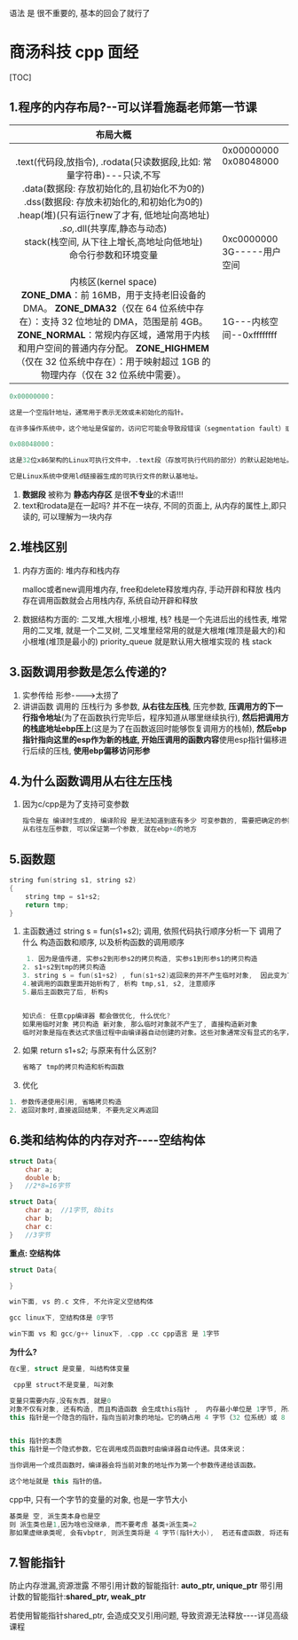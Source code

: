 语法 是 很不重要的, 基本的回会了就行了



# 商汤科技 cpp 面经

[TOC]



## 1.程序的内存布局?--可以详看施磊老师第一节课

| 布局大概 |      |
| :------: | ---- |
| .text(代码段,放指令), .rodata(只读数据段,比如: 常量字符串)---只读,不写<br />.data(数据段: 存放初始化的,且初始化不为0的)<br />.dss(数据段: 存放未初始化的,和初始化为0的)<br />.heap(堆)(只有运行new了才有, 低地址向高地址)<br />*.so,*.dll(共享库,静态与动态)<br />stack(栈空间, 从下往上增长,高地址向低地址)<br />命令行参数和环境变量<br /> | 0x00000000<br />0x08048000<br /><br /><br /><br /><br /><br /><br />0xc0000000<br />3G-----用户空间 |
| 内核区(kernel space)<br />  **ZONE_DMA**：前 16MB，用于支持老旧设备的 DMA。 **ZONE_DMA32**（仅在 64 位系统中存在）：支持 32 位地址的 DMA，范围是前 4GB。 **ZONE_NORMAL**：常规内存区域，通常用于内核和用户空间的普通内存分配。 **ZONE_HIGHMEM**（仅在 32 位系统中存在）：用于映射超过 1GB 的物理内存（仅在 32 位系统中需要）。 | 1G---内核空间--0xffffffff |

```c++
0x00000000：

这是一个空指针地址，通常用于表示无效或未初始化的指针。

在许多操作系统中，这个地址是保留的，访问它可能会导致段错误（segmentation fault）或程序崩溃。

0x08048000：

这是32位x86架构的Linux可执行文件中，.text段（存放可执行代码的部分）的默认起始地址。

它是Linux系统中使用ld链接器生成的可执行文件的默认基地址。
```

1. **数据段** 被称为 **静态内存区** 是很**不专业**的术语!!!
2. text和rodata是在一起吗?
   并不在一块存, 不同的页面上, 从内存的属性上,即只读的, 可以理解为一块内存

## 2.堆栈区别

1. 内存方面的: 堆内存和栈内存

   malloc或者new调用堆内存, free和delete释放堆内存, 手动开辟和释放
   栈内存在调用函数就会占用栈内存, 系统自动开辟和释放

2. 数据结构方面的: 二叉堆,大根堆,小根堆,  栈?
   栈是一个先进后出的线性表, 堆常用的二叉堆, 就是一个二叉树, 二叉堆里经常用的就是大根堆(堆顶是最大的)和小根堆(堆顶是最小的)
   priority_queue 就是默认用大根堆实现的
   栈 stack

## 3.函数调用参数是怎么传递的?

1. 实参传给 形参---->太捞了
2. 讲讲函数 调用的 压栈行为
   多参数, **从右往左压栈**, 压完参数, **压调用方的下一行指令地址**(为了在函数执行完毕后，程序知道从哪里继续执行), **然后把调用方的栈底地址ebp压上**(这是为了在函数返回时能够恢复调用方的栈帧), **然后ebp指针指向这里的esp作为新的栈底, 开始压调用的函数内容**使用esp指针偏移进行后续的压栈,  **使用ebp偏移访问形参**

## 4.为什么函数调用从右往左压栈

1. 因为c/cpp是为了支持可变参数

   ```c++
   指令是在 编译时生成的, 编译阶段 是无法知道到底有多少 可变参数的, 需要把确定的参数, 放到离 ebp 最近的地方, 编译器永远知道, ebp+4是第一个参数
   从右往左压参数, 可以保证第一个参数, 就在ebp+4的地方
   
   
   ```

## 5.函数题

```c++
string fun(string s1, string s2)
{
    string tmp = s1+s2;
    return tmp;
}
```

1. 主函数通过 string s = fun(s1+s2); 调用, 依照代码执行顺序分析一下  调用了什么 构造函数和顺序, 以及析构函数的调用顺序

   ```c++
    1. 因为是值传递, 实参s2到形参s2的拷贝构造, 实参s1到形参s1的拷贝构造
   2. s1+s2到tmp的拷贝构造
   3. string s = fun(s1+s2) , fun(s1+s2)返回来的并不产生临时对象,  因此变为了 string s = "hello";  这是一个拷贝构造 
   4.被调用的函数里面开始析构了, 析构 tmp,s1, s2, 注意顺序
   5.最后主函数完了后, 析构s
   
   
   知识点: 任意cpp编译器 都会做优化, 什么优化?
   如果用临时对象 拷贝构造 新对象, 那么临时对象就不产生了, 直接构造新对象
   临时对象是指在表达式求值过程中由编译器自动创建的对象。这些对象通常没有显式的名字，生命周期短暂，仅在表达式求值期间存在，之后会被销毁
   ```

   

2. 如果  return s1+s2; 与原来有什么区别?

   ```c++
   省略了 tmp的拷贝构造和析构函数
   ```

   

3. 优化

```c++
1. 参数传递使用引用, 省略拷贝构造
2. 返回对象时,直接返回结果, 不要先定义再返回
```



## 6.类和结构体的内存对齐----空结构体

```c++
struct Data{
    char a;
    double b;    
}   //2*8=16字节

struct Data{
    char a;  //1字节, 8bits
    char b;
	char c:    
}   //3字节
```

**重点: 空结构体**

```c++
struct Data{

}  

win下面, vs 的.c 文件, 不允许定义空结构体

gcc linux下, 空结构体是 0字节

win下面 vs 和 gcc/g++ linux下, .cpp .cc cpp语言 是 1字节
```

**为什么?**

```c++
在c里, struct 是变量, 叫结构体变量

 cpp里 struct不是变量, 叫对象

变量只需要内存,没有东西, 就是0
对象不仅有对象, 还有构造, 而且构造函数 会生成this指针 ,  内存最小单位是 1字节, 所以是1字节
this 指针是一个隐含的指针，指向当前对象的地址。它的确占用 4 字节（32 位系统）或 8 字节（64 位系统），但 this 指针本身并不是对象的一部分，而是编译器在调用成员函数时隐式传递的一个参数。


this 指针的本质
this 指针是一个隐式参数，它在调用成员函数时由编译器自动传递。具体来说：

当你调用一个成员函数时，编译器会将当前对象的地址作为第一个参数传递给该函数。

这个地址就是 this 指针的值。


```

cpp中, 只有一个字节的变量的对象, 也是一字节大小

```c++
基类是 空, 派生类本身也是空
则 派生类也是1,因为啥也没继承, 而不要考虑 基类+派生类=2
那如果虚继承类呢, 会有vbptr, 则派生类将是 4 字节(指针大小),  若还有虚函数, 将还有vfptr, 将是8字节  
```



## 7.智能指针



防止内存泄漏,资源泄露
不带引用计数的智能指针: **auto_ptr, unique_ptr**
带引用计数的智能指针:**shared_ptr, weak_ptr**

若使用智能指针shared_ptr, 会造成交叉引用问题, 导致资源无法释放----详见高级课程
